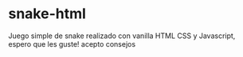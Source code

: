 # snake-html
Juego simple de snake realizado con vanilla HTML CSS y Javascript, espero que les guste!
acepto consejos 
